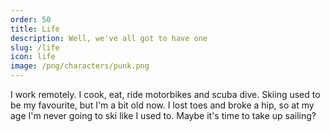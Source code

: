 ```yaml
---
order: 50
title: Life
description: Well, we've all got to have one
slug: /life
icon: life
image: /png/characters/punk.png
---
```

I work remotely. I cook, eat, ride motorbikes and scuba dive. Skiing used to be my favourite, but I'm a bit old now. I lost toes and broke a hip, so at my age I'm never going to ski like I used to. Maybe it's time to take up sailing?